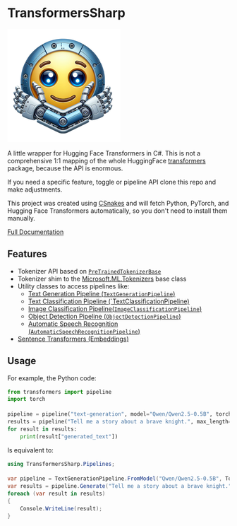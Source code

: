 # TransformersSharp

![Logo](docs/media/logo.png)

A little wrapper for Hugging Face Transformers in C#. This is not a comprehensive 1:1 mapping of the whole HuggingFace [transformers](https://pypi.org/transformers) package, because the API is enormous.

If you need a specific feature, toggle or pipeline API clone this repo and make adjustments.

This project was created using [CSnakes](https://github.com/tonybaloney/CSnakes) and will fetch Python, PyTorch, and Hugging Face Transformers automatically, so you don't need to install them manually.

[Full Documentation](https://tonybaloney.github.io/TransformersSharp/)

## Features

- Tokenizer API based on [`PreTrainedTokenizerBase`](https://huggingface.co/docs/transformers/v4.51.3/en/internal/tokenization_utils#transformers.PreTrainedTokenizerBase)
- Tokenizer shim to the [Microsoft.ML.Tokenizers](https://learn.microsoft.com/dotnet/api/microsoft.ml.tokenizers.tokenizer?view=ml-dotnet-preview) base class
- Utility classes to access pipelines like:
    - [Text Generation Pipeline (`TextGenerationPipeline`)](https://tonybaloney.github.io/TransformersSharp/docs/pipelines/text_generation)
    - [Text Classification Pipeline (`TextClassificationPipeline)](https://tonybaloney.github.io/TransformersSharp/docs/pipelines/text_classification)
    - [Image Classification Pipeline(`ImageClassificationPipeline`)](https://tonybaloney.github.io/TransformersSharp/docs/pipelines/image_classification)
    - [Object Detection Pipeline (`ObjectDetectionPipeline`)](https://tonybaloney.github.io/TransformersSharp/docs/pipelines/object_detection)
    - [Automatic Speech Recognition (`AutomaticSpeechRecognitionPipeline`)](https://tonybaloney.github.io/TransformersSharp/docs/pipelines/auto_speech_recognition)
- [Sentence Transformers (Embeddings)](https://tonybaloney.github.io/TransformersSharp/docs/sentence_transformers)

## Usage

For example, the Python code:

```python
from transformers import pipeline
import torch

pipeline = pipeline("text-generation", model="Qwen/Qwen2.5-0.5B", torch_dtype=torch.bfloat16)
results = pipeline("Tell me a story about a brave knight.", max_length=100, temperature=0.7)
for result in results:
    print(result["generated_text"])
```

Is equivalent to:

```csharp
using TransformersSharp.Pipelines;

var pipeline = TextGenerationPipeline.FromModel("Qwen/Qwen2.5-0.5B", TorchDtype.BFloat16);
var results = pipeline.Generate("Tell me a story about a brave knight.", maxLength: 100, temperature: 0.7);
foreach (var result in results)
{
    Console.WriteLine(result);
}
```

